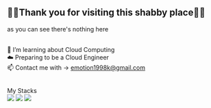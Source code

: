 ## 🙇‍♂️Thank you for visiting this shabby place🙇‍♂️<br/>
as you can see there's nothing here<br/><br/>

🌱 I’m learning about Cloud Computing<br/>
☁️ Preparing to be a Cloud Engineer<br/>
📫 Contact me with → emotion1998k@gmail.com<br/><br/>

My Stacks<br/>
<img src="https://img.shields.io/badge/AWS-232F3E?style=for-the-badge&logo=Amazon&logoColor=white"/>
<img src="https://img.shields.io/badge/terraform-%235835CC.svg?style=for-the-badge&logo=terraform&logoColor=white" />
<img src="https://img.shields.io/badge/Linux-EBED00?style=for-the-badge&logo=linux&logoColor=black"/>

